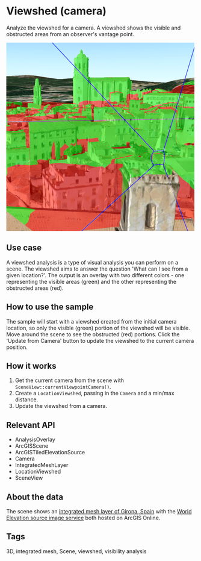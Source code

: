 # Viewshed (camera)

Analyze the viewshed for a camera. A viewshed shows the visible and obstructed areas from an observer's vantage point.

![](screenshot.png)

## Use case

A viewshed analysis is a type of visual analysis you can perform on a scene. The viewshed aims to answer the question 'What can I see from a given location?'. The output is an overlay with two different colors - one representing the visible areas (green) and the other representing the obstructed areas (red).

## How to use the sample

The sample will start with a viewshed created from the initial camera location, so only the visible (green) portion of the viewshed will be visible. Move around the scene to see the obstructed (red) portions. Click the 'Update from Camera' button to update the viewshed to the current camera position.

## How it works

1. Get the current camera from the scene with `SceneView::currentViewpointCamera()`.
2. Create a `LocationViewshed`, passing in the `Camera` and a min/max distance.
3. Update the viewshed from a camera.

## Relevant API

* AnalysisOverlay
* ArcGISScene
* ArcGISTiledElevationSource
* Camera
* IntegratedMeshLayer
* LocationViewshed
* SceneView

## About the data

The scene shows an [integrated mesh layer of Girona, Spain](https://www.arcgis.com/home/item.html?id=5c55d0d1f21e489193cdeff11460a28c) with the [World Elevation source image service](https://elevation3d.arcgis.com/arcgis/rest/services/WorldElevation3D/Terrain3D/ImageServer) both hosted on ArcGIS Online.

## Tags

3D, integrated mesh, Scene, viewshed, visibility analysis
